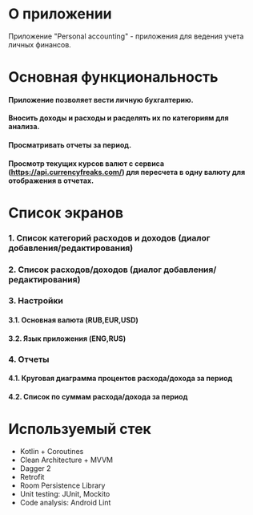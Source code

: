 # О приложении
Приложение "Personal accounting" - приложения для ведения учета личных финансов.

# Основная функциональность
#### Приложение позволяет вести личную бухгалтерию.
#### Вносить доходы и расходы и расделять их по категориям для анализа.
#### Просматривать отчеты за период.
#### Просмотр текущих курсов валют с сервиса (https://api.currencyfreaks.com/) для пересчета в одну валюту для отображения в отчетах.

# Список экранов
### 1. Список категорий расходов и доходов (диалог добавления/редактирования)
### 2. Список расходов/доходов (диалог добавления/редактирования)
### 3. Настройки
#### 3.1. Основная валюта (RUB,EUR,USD)
#### 3.2. Язык приложения (ENG,RUS)
### 4. Отчеты
#### 4.1. Круговая диаграмма процентов расхода/дохода за период
#### 4.2. Список по суммам расхода/дохода за период

# Используемый стек
* Kotlin + Coroutines
* Clean Architecture + MVVM
* Dagger 2
* Retrofit
* Room Persistence Library
* Unit testing: JUnit, Mockito
* Code analysis: Android Lint
